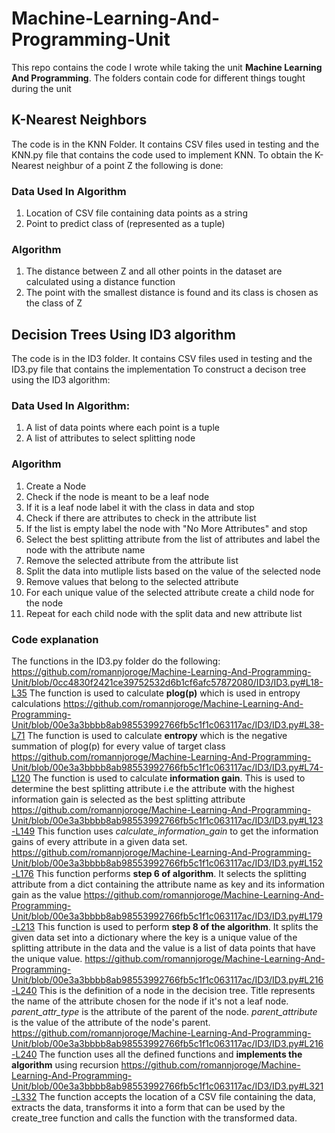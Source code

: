 # Machine-Learning-And-Programming-Unit
This repo contains the code I wrote while taking the unit **Machine Learning And Programming**.
The folders contain code for different things tought during the unit
## K-Nearest Neighbors
The code is in the KNN Folder. It contains CSV files used in testing and the KNN.py file that contains the code used to implement KNN.
To obtain the K-Nearest neighbur of a point Z the following is done:

### Data Used In Algorithm
1. Location of CSV file containing data points as a string
2. Point to predict class of (represented as a tuple)

### Algorithm
1. The distance between Z and all other points in the dataset are calculated using a distance function
2. The point with the smallest distance is found and its class is chosen as the class of Z

## Decision Trees Using ID3 algorithm
The code is in the ID3 folder. It contains CSV files used in testing and the ID3.py file that contains the implementation
To construct a decison tree using the ID3 algorithm:
### Data Used In Algorithm:
1. A list of data points where each point is a tuple
2. A list of attributes to select splitting node

### Algorithm
1. Create a Node
2. Check if the node is meant to be a leaf node
3. If it is a leaf node label it with the class in data and stop
4. Check if there are attributes to check in the attribute list
5. If the list is empty label the node with "No More Attributes" and stop
6. Select the best splitting attribute from the list of attributes and label the node with the attribute name
7. Remove the selected attribute from the attribute list
8. Split the data into mutliple lists based on the value of the selected node
9. Remove values that belong to the selected attribute 
10. For each unique value of the selected attribute create a child node for the node
11. Repeat for each child node with the split data and new attribute list

### Code explanation
The functions in the ID3.py folder do the following:
https://github.com/romannjoroge/Machine-Learning-And-Programming-Unit/blob/0cc4830f2421ce39752532d6b1cf6afc57872080/ID3/ID3.py#L18-L35
The function is used to calculate **plog(p)** which is used in entropy calculations
https://github.com/romannjoroge/Machine-Learning-And-Programming-Unit/blob/00e3a3bbbb8ab98553992766fb5c1f1c063117ac/ID3/ID3.py#L38-L71
The function is used to calculate **entropy** which is the negative summation of plog(p) for every value of target class
https://github.com/romannjoroge/Machine-Learning-And-Programming-Unit/blob/00e3a3bbbb8ab98553992766fb5c1f1c063117ac/ID3/ID3.py#L74-L120
The function is used to calculate **information gain**. This is used to determine the best splitting attribute i.e the attribute with the highest information gain is selected as the best splitting attribute
https://github.com/romannjoroge/Machine-Learning-And-Programming-Unit/blob/00e3a3bbbb8ab98553992766fb5c1f1c063117ac/ID3/ID3.py#L123-L149
This function uses *calculate_information_gain* to get the information gains of every attribute in a given data set.
https://github.com/romannjoroge/Machine-Learning-And-Programming-Unit/blob/00e3a3bbbb8ab98553992766fb5c1f1c063117ac/ID3/ID3.py#L152-L176
This function performs **step 6 of algorithm**. It selects the splitting attribute from a dict containing the attribute name as key and its information gain as the value
https://github.com/romannjoroge/Machine-Learning-And-Programming-Unit/blob/00e3a3bbbb8ab98553992766fb5c1f1c063117ac/ID3/ID3.py#L179-L213
This function is used to perform **step 8 of the algorithm**. It splits the given data set into a dictionary where the key is a unique value of the splitting attribute in the data and the value is a list of data points that have the unique value.
https://github.com/romannjoroge/Machine-Learning-And-Programming-Unit/blob/00e3a3bbbb8ab98553992766fb5c1f1c063117ac/ID3/ID3.py#L216-L240
This is the definition of a node in the decision tree. Title represents the name of the attribute chosen for the node if it's not a leaf node. *parent_attr_type* is the attribute of the parent of the node. *parent_attribute* is the value of the attribute of the node's parent.
https://github.com/romannjoroge/Machine-Learning-And-Programming-Unit/blob/00e3a3bbbb8ab98553992766fb5c1f1c063117ac/ID3/ID3.py#L216-L240
The function uses all the defined functions and **implements the algorithm** using recursion
https://github.com/romannjoroge/Machine-Learning-And-Programming-Unit/blob/00e3a3bbbb8ab98553992766fb5c1f1c063117ac/ID3/ID3.py#L321-L332
The function accepts the location of a CSV file containing the data, extracts the data, transforms it into a form that can be used by the create_tree function and calls the function with the transformed data.
